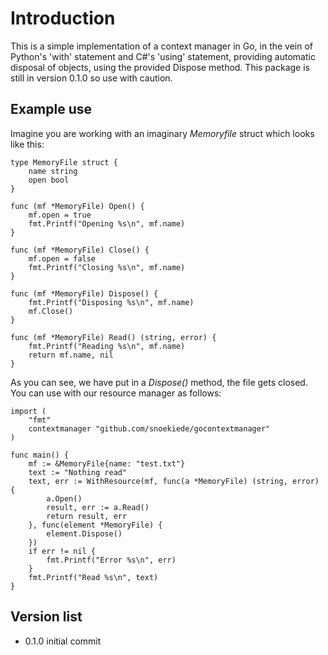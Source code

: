 # Introduction

This is a simple implementation of a context manager in Go, in the vein of Python's 'with' statement and C#'s 'using' statement, providing automatic disposal of objects, using the provided Dispose method. This package is still in version 0.1.0 so use with caution.

## Example use
Imagine you are working with an imaginary *Memoryfile* struct which looks like this:
```
type MemoryFile struct {
	name string
	open bool
}

func (mf *MemoryFile) Open() {
	mf.open = true
	fmt.Printf("Opening %s\n", mf.name)
}

func (mf *MemoryFile) Close() {
	mf.open = false
	fmt.Printf("Closing %s\n", mf.name)
}

func (mf *MemoryFile) Dispose() {
	fmt.Printf("Disposing %s\n", mf.name)
	mf.Close()
}

func (mf *MemoryFile) Read() (string, error) {
	fmt.Printf("Reading %s\n", mf.name)
	return mf.name, nil
}

```
As you can see, we have put in a *Dispose()* method, the file gets closed. You can use with our resource manager as follows:
~~~
import (
	"fmt"
	contextmanager "github.com/snoekiede/gocontextmanager"
)

func main() {
	mf := &MemoryFile{name: "test.txt"}
	text := "Nothing read"
	text, err := WithResource(mf, func(a *MemoryFile) (string, error) {
		a.Open()
		result, err := a.Read()
		return result, err
	}, func(element *MemoryFile) {
		element.Dispose()
	})
	if err != nil {
		fmt.Printf("Error %s\n", err)
	}
	fmt.Printf("Read %s\n", text)
}
~~~

## Version list

* 0.1.0 initial commit